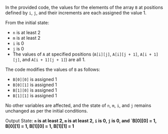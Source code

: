 In the provided code, the values for the elements of the array `B` at positions defined by `i`, `j`, and their increments are each assigned the value 1. 

From the initial state:
- `n` is at least 2
- `m` is at least 2
- `i` is 0
- `j` is 0
- The values of `A` at specified positions (`A[i][j]`, `A[i][j + 1]`, `A[i + 1][j]`, and `A[i + 1][j + 1]`) are all 1.

The code modifies the values of `B` as follows:
- `B[0][0]` is assigned 1
- `B[0][1]` is assigned 1
- `B[1][0]` is assigned 1
- `B[1][1]` is assigned 1

No other variables are affected, and the state of `n`, `m`, `i`, and `j` remains unchanged as per the initial conditions.

Output State: **`n` is at least 2, `m` is at least 2, `i` is 0, `j` is 0, and `B[0][0] = 1, B[0][1] = 1, B[1][0] = 1, B[1][1] = 1**